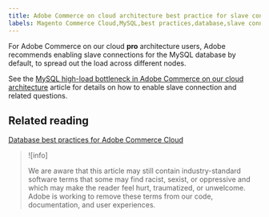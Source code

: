 ```yaml
---
title: Adobe Commerce on cloud architecture best practice for slave connection
labels: Magento Commerce Cloud,MySQL,best practices,database,slave connection,Adobe Commerce,cloud architecture
---
```


For Adobe Commerce on our cloud **pro** architecture users, Adobe recommends enabling slave connections for the MySQL database by default, to spread out the load across different nodes.

See the [MySQL high-load bottleneck in Adobe Commerce on our cloud architecture](https://support.magento.com/hc/en-us/articles/360037391972) article for details on how to enable slave connection and related questions.

## Related reading

 [Database best practices for Adobe Commerce Cloud](https://support.magento.com/hc/en-us/articles/360041997312-Database-best-practices-for-Magento-Commerce-Cloud)

>![info]
>
>We are aware that this article may still contain industry-standard software terms that some may find racist, sexist, or oppressive and which may make the reader feel hurt, traumatized, or unwelcome. Adobe is working to remove these terms from our code, documentation, and user experiences.
